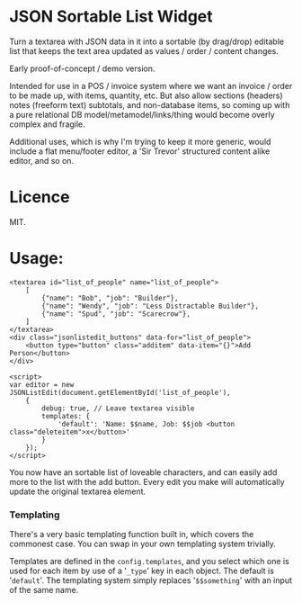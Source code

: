 # JSON Sortable List Widget

Turn a textarea with JSON data in it into a sortable (by drag/drop) editable
list that keeps the text area updated as values / order / content changes.

Early proof-of-concept / demo version.

Intended for use in a POS / invoice system where we want an invoice / order
to be made up, with items, quantity, etc. But also allow sections (headers)
notes (freeform text) subtotals, and non-database items, so coming up with a
pure relational DB model/metamodel/links/thing would become overly complex
and fragile.

Additional uses, which is why I'm trying to keep it more generic, would include
a flat menu/footer editor, a 'Sir Trevor' structured content alike editor, and so on.

# Licence

MIT.

# Usage:

    <textarea id="list_of_people" name="list_of_people">
        [
            {"name": "Bob", "job": "Builder"},
            {"name": "Wendy", "job": "Less Distractable Builder"},
            {"name": "Spud", "job": "Scarecrow"},
        ]
    </textarea>
    <div class="jsonlistedit_buttons" data-for="list_of_people">
        <button type="button" class="additem" data-item="{}">Add Person</button>
    </div>

    <script>
    var editor = new JSONListEdit(document.getElementById('list_of_people'),
        {
            debug: true, // Leave textarea visible
            templates: {
                'default': 'Name: $$name, Job: $$job <button class="deleteitem">x</button>'
            }
        });
    </script>

You now have an sortable list of loveable characters, and can easily add more to the list with the
add button.  Every edit you make will automatically update the original textarea element.

### Templating

There's a very basic templating function built in, which covers the commonest case.  You can swap in
your own templating system trivially.

Templates are defined in the `config.templates`, and you select which one is used for each item by use
of a '`_type`' key in each object.  The default is '`default`'.  The templating system simply replaces
'`$$something`' with an input of the same name.
